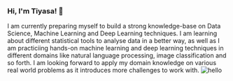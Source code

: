 ### Hi, I'm Tiyasa! 👋
I am currently preparing myself to build a strong knowledge-base on Data Science, Machine Learning and Deep Learning techniques. I am learning about different statistical tools to analyse data in a better way, as well as I am practiciing hands-on machine learning and deep learning techniques in different domains like natural language processing, image classification and so forth. I am looking forward to apply my domain knowledge on various real world problems as it introduces more challenges to work with. ![hello](https://user-images.githubusercontent.com/74978788/130126908-378e054b-d344-40a1-9c40-bc1044d8f985.gif)

<!--
**tiyasa94/tiyasa94** is a ✨ _special_ ✨ repository because its `README.md` (this file) appears on your GitHub profile.

Here are some ideas to get you started:

- 🔭 I’m currently working on...
- 🌱 I’m currently learning ...
- 👯 I’m looking to collaborate on ...
- 🤔 I’m looking for help with ...
- 💬 Ask me about ...
- 📫 How to reach me: ...
- 😄 Pronouns: ...
- ⚡ Fun fact: ...
-->
